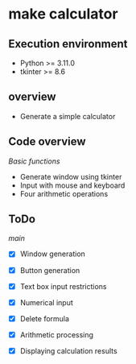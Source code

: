 # make calculator
## __Execution environment__
- Python >= 3.11.0
- tkinter >= 8.6

## __overview__
- Generate a simple calculator

## __Code overview__

_Basic functions_
 
- Generate window using tkinter
- Input with mouse and keyboard
- Four arithmetic operations

## __ToDo__

_main_
 
- [x] Window generation
- [x] Button generation
- [x] Text box input restrictions
- [x] Numerical input
- [x] Delete formula
- [x] Arithmetic processing
- [x] Displaying calculation results

